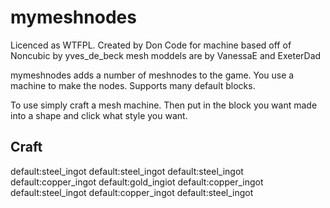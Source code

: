 mymeshnodes
========

Licenced as WTFPL.
Created by Don
Code for machine based off of Noncubic by yves_de_beck
mesh moddels are by VanessaE and ExeterDad

mymeshnodes adds a number of meshnodes to the game. You use a machine to make the nodes. Supports many default blocks.

To use simply craft a mesh machine. Then put in the block you want made into a shape and click what style you want.

Craft
-------

default:steel_ingot	default:steel_ingot		default:steel_ingot
default:copper_ingot	default:gold_ingiot		default:copper_ingot
default:steel_ingot	default:copper_ingot		default:steel_ingot
